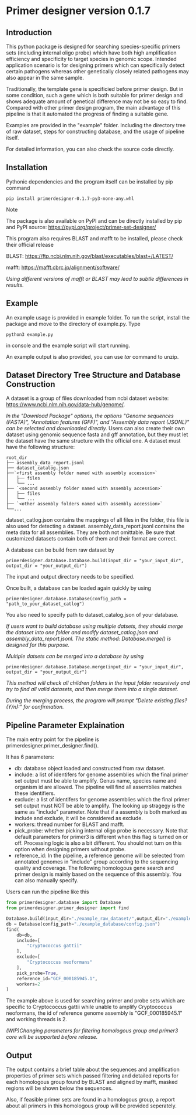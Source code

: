 # Primer designer version 0.1.7

## Introduction

This python package is designed for searching species-specific primers sets (including internal oligo probe) which have both high amplification efficiency and specificity to target species in genomic scope. Intended application scenario is for designing primers which can specifically detect certain pathogens whereas other genetically closely related pathogens may also appear in the same sample.

Traditionally, the template gene is specificied before primer design. But in some condition, such a gene which is both suitable for primer design and shows adequate amount of genetical difference may not be so easy to find. Compared with other primer design program, the main advantage of this pipeline is that it automated the progress of finding a suitable gene.

Examples are provided in the "example" folder. Including the directory tree of raw dataset, steps for constructing database, and the usage of pipeline itself.

For detailed information, you can also check the source code directly.

## Installation

Pythonic dependencies and the program itself can be installed by pip command

```
pip install primerdesigner-0.1.7-py3-none-any.whl
```
> [!NOTE]
> The package is also available on PyPI and can be directly installed by pip and PyPI source: https://pypi.org/project/primer-set-designer/

This program also requires BLAST and mafft to be installed, please check their official release

BLAST: https://ftp.ncbi.nlm.nih.gov/blast/executables/blast+/LATEST/

mafft: https://mafft.cbrc.jp/alignment/software/

*Using different versions of mafft or BLAST may lead to subtle differences in results.*

## Example

An example usage is provided in example folder. To run the script, install the package and move to the directory of example.py. Type
```
python3 example.py
```
in console and the example script will start running.

An example output is also provided, you can use *tar* command to unzip.

## Dataset Directory Tree Structure and Database Construction

A dataset is a group of files downloaded from ncbi dataset website: https://www.ncbi.nlm.nih.gov/data-hub/genome/. 

*In the "Download Package" options, the options "Genome sequences (FASTA)", "Annotation features (GFF)", and "Assembly data report (JSONL)" can be selected and downloaded directly.* Users can also create their own dataset using genomic sequence fasta and gff annotation, but they must let the dataset have the same structure with the official one.
    A dataset must have the following structure:

    root_dir
    ├── assembly_data_report.jsonl
    ├── dataset_catalog.json
    ├──`<first assembly folder named with assembly accession>`
    │   ├── files
    │   └── ...
    ├── `<second assembly folder named with assembly accession>`
    │   ├── files
    │   └── ...
    ├── `<other assembly folders named with assembly accession>`
    └──...
dataset_catlog.json contains the mappings of all files in the folder, this file is also used for detecting a dataset. assembly_data_report.jsonl contains the meta data for all assemblies. They are both not omittable. Be sure that customized datasets contain both of them and their format are correct.

A database can be build from raw dataset by

```
primerdesigner.database.Database.build(input_dir = "your_input_dir", output_dir = "your_output_dir")
```

The input and output directory needs to be specified.

Once built, a database can be loaded again quickly by using

```
primerdesigner.database.Database(config_path = "path_to_your_dataset_catlog")
```

You also need to specify path to dataset_catalog.json of your database.

*If users want to build database using multiple datsets, they should merge the dataset into one folder and modify dataset_catlog.json and assembly_data_report.jsonl. The static method: Database.merge() is designed for this purpose.*

*Multiple datsets can be merged into a database by using*

```
primerdesigner.database.Database.merge(input_dir = "your_input_dir", output_dir = "your_output_dir")
```

*This method will check all children folders in the input folder recursively and try to find all valid datasets, and then merge them into a single dataset.*

*During the merging process, the program will prompt  "Delete existing files? (Y/n):" for confirmation.*

## Pipeline Parameter Explaination

The main entry point for the pipeline is primerdesigner.primer_designer.find().

It has 6 parameters:

- db: database object loaded and constructed from raw dataset.
- include: a list of identifers for genome assemblies which the final primer set output must be able to amplify. Genus name, species name and organism id are allowed. The pipeline will find all assemblies matches these identifiers.
- exclude: a list of identifers for genome assemblies which the final primer set output must NOT be able to amplify. The looking up stragegy is the same as "include" parameter. Note that if a assembly is both marked as include and exclude, it will be considered as exclude.
- workers: thread number for BLAST and mafft.
- pick_probe: whether picking internal oligo probe is necessary. Note that default parameters for primer3 is different when this flag is turned on or off. Processing logic is also a bit different. You should not turn on this option when designing primers without probe.
- reference_id: In the pipeline, a reference genome will be selected from annotated genomes in "include" group according to the sequencing quality and coverage. The following homologous gene search and primer design is mainly based on the sequence of this assembly. You can also manually specify.

Users can run the pipeline like this
```python
from primerdesigner.database import Database
from primerdesigner.primer_designer import find

Database.build(input_dir="./example_raw_dataset/",output_dir="./example_database/")
db = Database(config_path="./example_database/config.json")
find(
    db=db,
    include=[
        "Cryptococcus gattii"
    ],
    exclude=[
        "Cryptococcus neoformans"
    ],
    pick_probe=True,
    reference_id="GCF_000185945.1",
    workers=2
)
```
The example above is used for searching primer and probe sets which are specific to Cryptococcus gattii while unable to amplify Cryptococcus neoformans, the id of reference genome assembly is "GCF_000185945.1" and working threads is 2.

*(WIP)Changing parameters for filtering homologous group and primer3 core will be supported before release.*

## Output

The output contains a brief table about the sequences and amplification properties of primer sets which passed filtering and detailed reports for each homologous group found by BLAST and aligned by mafft, masked regions will be shown below the sequences.

Also, if feasible primer sets are found in a homologous group, a report about all primers in this homologous group will be provided seperately.
